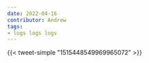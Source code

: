 ```yaml
---
date: 2022-04-16
contributor: Andrew
tags:
- logs logs logs
---
```


{{< tweet-simple "1515448549969965072" >}}

<!-- {< tweet user="steveglista" id="1515448549969965072" >}} -->

